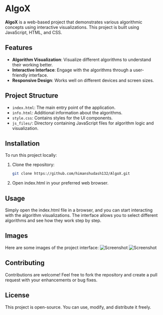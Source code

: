 # AlgoX

**AlgoX** is a web-based project that demonstrates various algorithmic concepts using interactive visualizations. This project is built using JavaScript, HTML, and CSS.

## Features

- **Algorithm Visualization**: Visualize different algorithms to understand their working better.
- **Interactive Interface**: Engage with the algorithms through a user-friendly interface.
- **Responsive Design**: Works well on different devices and screen sizes.

## Project Structure

- `index.html`: The main entry point of the application.
- `info.html`: Additional information about the algorithms.
- `style.css`: Contains styles for the UI components.
- `js_files/`: Directory containing JavaScript files for algorithm logic and visualization.

## Installation

To run this project locally:

1. Clone the repository:
   ```bash
   git clone https://github.com/himanshudash132/AlgoX.git

   
2. Open index.html in your preferred web browser.

## Usage
Simply open the index.html file in a browser, and you can start interacting with the algorithm visualizations. The interface allows you to select different algorithms and see how they work step by step.

## Images
Here are some images of the project interface:
![Screenshot](https://github.com/himanshudash132/AlgoX/blob/main/images/1.png)
![Screenshot](https://github.com/himanshudash132/AlgoX/blob/main/images/2.png)

## Contributing
Contributions are welcome! Feel free to fork the repository and create a pull request with your enhancements or bug fixes.

## License
This project is open-source. You can use, modify, and distribute it freely.
   

